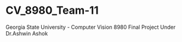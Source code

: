 # CV_8980_Team-11
Georgia State University - Computer Vision 8980 Final Project Under Dr.Ashwin Ashok

